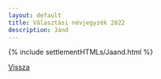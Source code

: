 ```yaml
---
layout: default
title: Választási névjegyzék 2022
description: Jánd
---
```


{% include settlementHTMLs/Jaand.html %}

[Vissza](../)